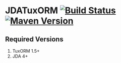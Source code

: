 # JDATuxORM [![Build Status](https://ci.potatocorp.dev/view/TuxJsql/job/JDATuxORM/badge/icon)](https://ci.potatocorp.dev/view/TuxJsql/job/JDATuxORM/) [![Maven Version](https://mvnhelper.potatocorp.dev/tuxjsql/me.kingtux/JDATuxORM/badge.png)](https://mvnhelper.potatocorp.dev/tuxjsql/me.kingtux/JDATuxORM)


## Required Versions
 1. TuxORM 1.5+
 2. JDA 4+